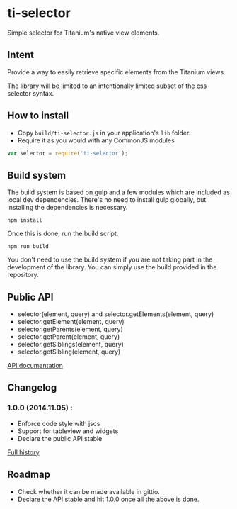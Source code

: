 # ti-selector

Simple selector for Titanium's native view elements.

## Intent

Provide a way to easily retrieve specific elements from the Titanium views.

The library will be limited to an intentionally limited subset of the css selector syntax.

## How to install

 * Copy ```build/ti-selector.js``` in your application's ```lib``` folder.
 * Require it as you would with any CommonJS modules

```js
var selector = require('ti-selector');
```

## Build system

The build system is based on gulp and a few modules which are included as local dev dependencies.
There's no need to install gulp globally, but installing the dependencies is necessary.

```npm install```

Once this is done, run the build script.

```npm run build```

You don't need to use the build system if you are not taking part in the development of the library.
You can simply use the build provided in the repository.

## Public API

 * selector(element, query) and selector.getElements(element, query)
 * selector.getElement(element, query)
 * selector.getParents(element, query)
 * selector.getParent(element, query)
 * selector.getSiblings(element, query)
 * selector.getSibling(element, query)

[API documentation](https://github.com/kchapelier/ti-selector/blob/master/API.md)

## Changelog

### 1.0.0 (2014.11.05) :

 * Enforce code style with jscs
 * Support for tableview and widgets
 * Declare the public API stable

[Full history](https://github.com/kchapelier/ti-selector/blob/master/CHANGELOG.md)

## Roadmap

 * Check whether it can be made available in gittio.
 * Declare the API stable and hit 1.0.0 once all the above is done.
